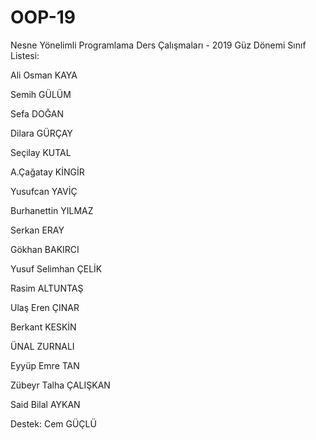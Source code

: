 ﻿# OOP-19

Nesne Yönelimli Programlama Ders Çalışmaları - 2019 Güz Dönemi Sınıf Listesi:

Ali Osman KAYA

Semih GÜLÜM

Sefa DOĞAN

Dilara  GÜRÇAY
 
Seçilay KUTAL

A.Çağatay KİNGİR

Yusufcan YAVİÇ

Burhanettin YILMAZ

Serkan ERAY

Gökhan BAKIRCI

Yusuf Selimhan ÇELİK 

Rasim ALTUNTAŞ

Ulaş Eren ÇINAR

Berkant KESKİN

ÜNAL  ZURNALI

Eyyüp Emre TAN

Zübeyr Talha ÇALIŞKAN

Said Bilal AYKAN

Destek: Cem GÜÇLÜ
